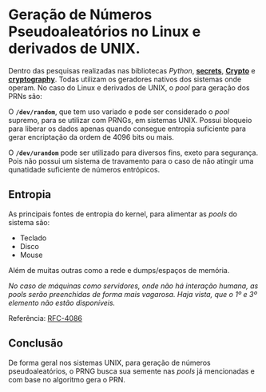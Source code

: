 # Geração de Números Pseudoaleatórios no Linux e derivados de UNIX.

Dentro das pesquisas realizadas nas bibliotecas *Python*, **[secrets](https://docs.python.org/3/library/secrets.html)**, **[Crypto](https://pycryptodome.readthedocs.io/en/latest/src/random/random.html)** e **[cryptography](https://cryptography.io/en/latest/random-numbers/)**. Todas utilizam os geradores nativos dos sistemas onde operam. No caso do Linux e derivados de UNIX, o *pool* para geração dos PRNs são:

O **```/dev/random```**, que tem uso variado e pode ser considerado o *pool* supremo, para se utilizar com PRNGs, em sistemas UNIX. Possui bloqueio para liberar os dados apenas quando consegue entropia suficiente para gerar encriptação da ordem de 4096 bits ou mais.

O **```/dev/urandom```** pode ser utilizado para diversos fins, exeto para segurança. Pois não possui um sistema de travamento para o caso de não atingir uma qunatidade suficiente de números entrópicos.

## Entropia
As principais fontes de entropia do kernel, para alimentar as *pools* do sistema são:
- Teclado
- Disco
- Mouse

Além de muitas outras como a rede e dumps/espaços de memória.

*No caso de máquinas como servidores, onde não há interação humana, as pools serão preenchidas de forma mais vagarosa. Haja vista, que o 1º e 3º elemento não estão disponíveis.*

Referência: [RFC-4086](https://tools.ietf.org/html/rfc4086#section-7.1.2)

## Conclusão
De forma geral nos sistemas UNIX, para geração de números pseudoaleatórios, o PRNG busca sua semente nas *pools* já mencionadas e com base no algoritmo gera o PRN.
